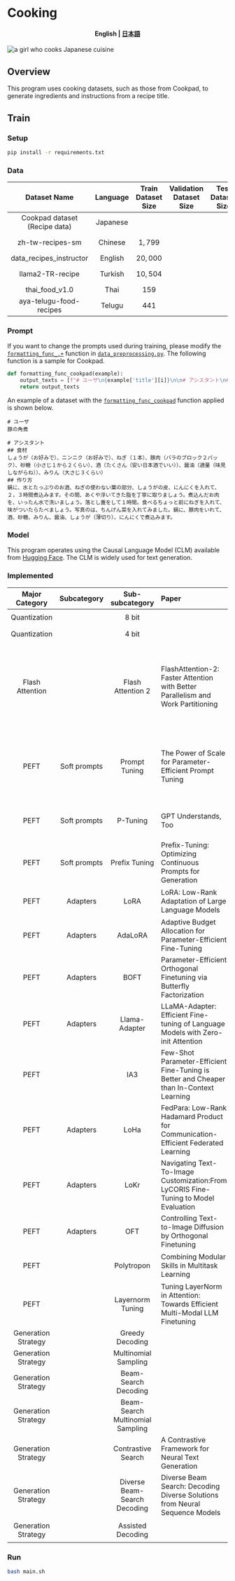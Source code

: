 # Cooking

<h4 align="center">
    <p>
        <b>English</b> | 
        <a href='https://github.com/Natu-ja/cook/blob/main/README_ja.md'>日本語</a>
    </p>
</h4>

![a girl who cooks Japanese cuisine](image.webp)

## Overview

This program uses cooking datasets, such as those from Cookpad, to generate ingredients and instructions from a recipe title.

## Train

### Setup

```bash
pip install -r requirements.txt
```

### Data

| Dataset Name | Language | Train Dataset Size | Validation Dataset Size | Test Dataset Size | All Dataset Size | URL |
| :--: | :--: | :--: | :--: | :--: | :--: | :-- |
| Cookpad dataset (Recipe data) | Japanese ||||| https://www.nii.ac.jp/dsc/idr/cookpad/ |
| zh-tw-recipes-sm | Chinese | $1,799$ ||| $1,799$ | https://huggingface.co/datasets/AWeirdDev/zh-tw-recipes-sm |
| data_recipes_instructor | English | $20,000$ ||| $20,000$ | https://huggingface.co/datasets/Erik/data_recipes_instructor |
| llama2-TR-recipe | Turkish | $10,504$ ||| $10,504$ | https://huggingface.co/datasets/mertbozkurt/llama2-TR-recipe |
| thai_food_v1.0 | Thai | $159$ ||| $159$ | https://huggingface.co/datasets/pythainlp/thai_food_v1.0 |
| aya-telugu-food-recipes | Telugu | $441$ ||| $441$ | https://huggingface.co/datasets/SuryaKrishna02/aya-telugu-food-recipes |

### Prompt

If you want to change the prompts used during training, please modify the [`formatting_func_.+`](https://github.com/Natu-ja/cook/blob/main/run/src/data_preprocessing.py#L30-L48) function in [`data_preprocessing.py`](https://github.com/Natu-ja/cook/blob/main/run/src/data_preprocessing.py). The following function is a sample for Cookpad.

```python
def formatting_func_cookpad(example):
    output_texts = [f"# ユーザ\n{example['title'][i]}\n\n# アシスタント\n## 食材\n{example['name'][i]}\n## 作り方\n{example['position'][i]}" for i in range(len(example))]
    return output_texts
```

An example of a dataset with the [`formatting_func_cookpad`](https://github.com/Natu-ja/cook/blob/main/run/src/data_preprocessing.py#L30C-L32C) function applied is shown below.

```
# ユーザ
豚の角煮

# アシスタント
## 食材
しょうが（お好みで）、ニンニク（お好みで）、ねぎ（１本）、豚肉（バラのブロック２パック）、砂糖（小さじ１から２くらい）、酒（たくさん（安い日本酒でいい））、醤油（適量（味見しながらね））、みりん（大さじ３くらい）
## 作り方
鍋に、水とたっぷりのお酒、ねぎの使わない葉の部分、しょうがの皮、にんにくを入れて、２，３時間煮込みます。その間、あくや浮いてきた脂を丁寧に取りましょう。煮込んだお肉を、いったん水で洗いましょう。落とし蓋をして１時間。食べるちょっと前にねぎを入れて、味がついたらたべましょう。写真のは、ちんげん菜を入れてみました。鍋に、豚肉をいれて、酒、砂糖、みりん、醤油、しょうが（薄切り）、にんにくで煮込みます。
```

### Model

This program operates using the Causal Language Model (CLM) available from [Hugging Face](https://huggingface.co/models). The CLM is widely used for text generation.

### Implemented

| Major Category | Subcategory | Sub-subcategory | Paper | Usage |
| :--: | :--: | :--: | :-- | :-- |
| Quantization || 8 bit || `python cookpad.py --load-in-8bit` |
| Quantization || 4 bit || `python cookpad.py --load-in-4bit` |
| Flash Attention || Flash Attention 2 | FlashAttention-2: Faster Attention with Better Parallelism and Work Partitioning | `python cookpad.py --attn-implementation flash_attention_2 --torch-dtype float16` or `python cookpad.py --attn-implementation flash_attention_2 --torch-dtype bfloat16` |
| PEFT | Soft prompts | Prompt Tuning | The Power of Scale for Parameter-Efficient Prompt Tuning | `python cookpad.py --peft-type PROMPT_TUNING --prompt-tuning-init TEXT --prompt-tuning-init-text 料理のタイトルから料理の材料と手順を予測する。` |
| PEFT | Soft prompts | P-Tuning | GPT Understands, Too | `python cookpad.py --peft-type P_TUNING --encoder-hidden-size 768` |
| PEFT | Soft prompts | Prefix Tuning | Prefix-Tuning: Optimizing Continuous Prompts for Generation | `python cookpad.py --peft-type PREFIX_TUNING --encoder-hidden-size 768` |
| PEFT | Adapters | LoRA | LoRA: Low-Rank Adaptation of Large Language Models | `python cookpad.py --peft-type LORA --target-modules all-linear` |
| PEFT | Adapters | AdaLoRA | Adaptive Budget Allocation for Parameter-Efficient Fine-Tuning | `python cookpad.py --peft-type ADALORA` |
| PEFT | Adapters | BOFT | Parameter-Efficient Orthogonal Finetuning via Butterfly Factorization | `python cookpad.py --peft-type BOFT --target-modules all-linear` |
| PEFT | Adapters | Llama-Adapter | LLaMA-Adapter: Efficient Fine-tuning of Language Models with Zero-init Attention | `python cookpad.py --peft-type ADAPTION_PROMPT` |
| PEFT || IA3 | Few-Shot Parameter-Efficient Fine-Tuning is Better and Cheaper than In-Context Learning | `python cookpad.py --peft-type IA3 --target-modules all-linear --feedforward-modules all-linear` |
| PEFT | Adapters | LoHa | FedPara: Low-Rank Hadamard Product for Communication-Efficient Federated Learning | `python cookpad.py --peft-type LOHA --target-modules all-linear` |
| PEFT | Adapters | LoKr | Navigating Text-To-Image Customization:From LyCORIS Fine-Tuning to Model Evaluation | `python cookpad.py --target-modules all-linear` |
| PEFT | Adapters | OFT | Controlling Text-to-Image Diffusion by Orthogonal Finetuning | `python cookpad.py --peft-type OFT --target-modules all-linear` |
| PEFT || Polytropon | Combining Modular Skills in Multitask Learning | `python cookpad.py --peft-type POLY --target-modules all-linear` |
| PEFT || Layernorm Tuning | Tuning LayerNorm in Attention: Towards Efficient Multi-Modal LLM Finetuning | `python cookpad.py --peft-type LN_TUNING --target-modules all-linear` |
| Generation Strategy || Greedy Decoding || `python cookpad.py` |
| Generation Strategy || Multinomial Sampling || `python cookpad.py --do-sample` |
| Generation Strategy || Beam-Search Decoding || `python cookpad.py --num-beams 2` |
| Generation Strategy || Beam-Search Multinomial Sampling || `python cookpad.py --do-sample --num-beams 2` |
| Generation Strategy || Contrastive Search | A Contrastive Framework for Neural Text Generation | `python cookpad.py --penalty-alpha 0.5` |
| Generation Strategy || Diverse Beam-Search Decoding | Diverse Beam Search: Decoding Diverse Solutions from Neural Sequence Models | `python cookpad.py --num-beams 2 --num-beam-groups 2` |
| Generation Strategy || Assisted Decoding || `python cookpad.py --prompt-lookup-num-tokens 2` |

### Run

```bash
bash main.sh
```